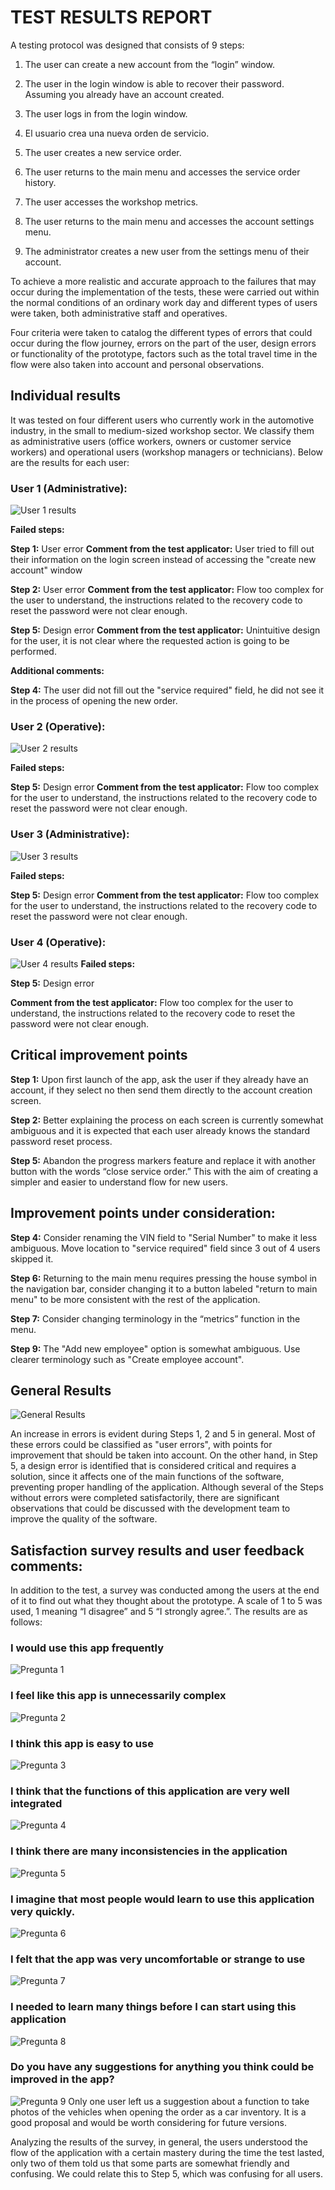 # TEST RESULTS REPORT

A testing protocol was designed that consists of 9 steps:

1.  The user can create a new account from the “login” window.

2.  The user in the login window is able to recover their password. Assuming you already have an account created.

3.  The user logs in from the login window.

4.  El usuario  crea  una  nueva  orden de servicio.

5.  The user creates a new service order.

6.  The user returns to the main menu and accesses the service order history.

7.  The user accesses the workshop metrics.

8.  The user returns to the main menu and accesses the account settings menu.
 
9.  The administrator creates a new user from the settings menu of their account.

To achieve a more realistic and accurate approach to the failures that may occur during the implementation of the tests, these were carried out within the normal conditions of an ordinary work day and different types of users were taken, both administrative staff and operatives.
 
Four criteria were taken to catalog the different types of errors that could occur during the flow journey, errors on the part of the user, design errors or functionality of the prototype, factors such as the total travel time in the flow were also taken into account and personal observations.

## Individual results
It was tested on four different users who currently work in the automotive industry, in the small to medium-sized workshop sector. We classify them as administrative users (office workers, owners or customer service workers) and operational users (workshop managers or technicians). Below are the results for each user:

### User 1 (Administrative):

![User 1 results](https://atsuro0.s-ul.eu/30rGDTvy)

**Failed steps:**

**Step 1:** User error
**Comment from the test applicator:** User tried to fill out their information on the login screen instead of accessing the "create new account" window

**Step 2:** User error
**Comment from the test applicator:** Flow too complex for the user to understand, the instructions related to the recovery code to reset the password were not clear enough.

**Step 5:** Design error
**Comment from the test applicator:** Unintuitive design for the user, it is not clear where the requested action is going to be performed.

**Additional comments:**

**Step 4:**  The user did not fill out the "service required" field, he did not see it in the process of opening the new order.

### User 2 (Operative):

![User 2 results](https://atsuro0.s-ul.eu/VHkIvh1b)

**Failed steps:**

**Step 5:** Design error
**Comment from the test applicator:** Flow too complex for the user to understand, the instructions related to the recovery code to reset the password were not clear enough.

### User 3 (Administrative):

![User 3 results](https://atsuro0.s-ul.eu/ZBn3WFrq)

**Failed steps:**

**Step 5:** Design error
**Comment from the test applicator:** Flow too complex for the user to understand, the instructions related to the recovery code to reset the password were not clear enough.

### User 4 (Operative):

![User 4 results](https://atsuro0.s-ul.eu/5dvpXhbU)
**Failed steps:**

**Step 5:** Design error

**Comment from the test applicator:** Flow too complex for the user to understand, the instructions related to the recovery code to reset the password were not clear enough.

## Critical improvement points

**Step 1:** Upon first launch of the app, ask the user if they already have an account, if they select no then send them directly to the account creation screen.

**Step 2:**  Better explaining the process on each screen is currently somewhat ambiguous and it is expected that each user already knows the standard password reset process.

**Step 5:**  Abandon the progress markers feature and replace it with another button with the words “close service order.” This with the aim of creating a simpler and easier to understand flow for new users.

## Improvement points under consideration:

**Step 4:** Consider renaming the VIN field to "Serial Number" to make it less ambiguous. Move location to "service required" field since 3 out of 4 users skipped it.

**Step 6:** Returning to the main menu requires pressing the house symbol in the navigation bar, consider changing it to a button labeled "return to main menu" to be more consistent with the rest of the application.

**Step 7:**  Consider changing terminology in the “metrics” function in the menu.

**Step 9:** The "Add new employee" option is somewhat ambiguous. Use clearer terminology such as "Create employee account".

## General Results

![General Results](https://atsuro0.s-ul.eu/PWApidvx)

An increase in errors is evident during Steps 1, 2 and 5 in general. Most of these errors could be classified as "user errors", with points for improvement that should be taken into account. On the other hand, in Step 5, a design error is identified that is considered critical and requires a solution, since it affects one of the main functions of the software, preventing proper handling of the application. Although several of the Steps without errors were completed satisfactorily, there are significant observations that could be discussed with the development team to improve the quality of the software.

## Satisfaction survey results and user feedback comments:  
  
In addition to the test, a survey was conducted among the users at the end of it to find out what they thought about the prototype. A scale of 1 to 5 was used, 1 meaning “I disagree” and 5 “I strongly agree.”. The results are as follows:

### I would use this app frequently

![Pregunta  1](https://atsuro0.s-ul.eu/phXYXpdl)

### I feel like this app is unnecessarily complex

![Pregunta  2](https://atsuro0.s-ul.eu/i27vRQ4r)


### I think this app is easy to use

![Pregunta  3](https://atsuro0.s-ul.eu/CgPJu4bB)

### I think that the functions of this application are very well integrated

![Pregunta  4](https://atsuro0.s-ul.eu/wImDbtTZ)

### I think there are many inconsistencies in the application

![Pregunta  5](https://atsuro0.s-ul.eu/RsGUmkx2)

### I imagine that most people would learn to use this application very quickly.

![Pregunta  6](https://atsuro0.s-ul.eu/BwwZFRcj)

### I felt that the app was very uncomfortable or strange to use

![Pregunta  7](https://atsuro0.s-ul.eu/NUiu73WC)

### I needed to learn many things before I can start using this application

![Pregunta  8](https://atsuro0.s-ul.eu/B0NN4ANo)

### Do you have any suggestions for anything you think could be improved in the app?

![Pregunta  9](https://atsuro0.s-ul.eu/6aoLqHmS)
Only one user left us a suggestion about a function to take photos of the vehicles when opening the order as a car inventory. It is a good proposal and would be worth considering for future versions.

Analyzing the results of the survey, in general, the users understood the flow of the application with a certain mastery during the time the test lasted, only two of them told us that some parts are somewhat friendly and confusing. We could relate this to Step 5, which was confusing for all users.
